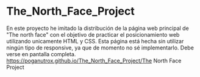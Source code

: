 # The_North_Face_Project
En este proyecto he imitado la distribución de la página web principal de "The north face" con el objetivo de practicar el posicionamiento web
utilizando unicamente HTML y CSS.
Esta página está hecha sin utilizar ningún tipo de responsive, ya que de momento no sé implementarlo. 
Debe verse en pantalla completa.
https://poganutrox.github.io/The_North_Face_Project/The North Face Project
